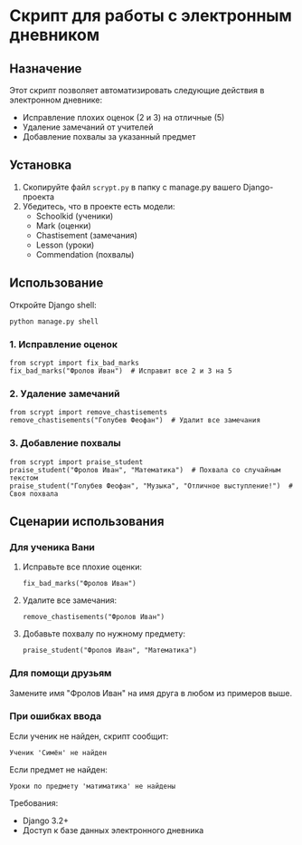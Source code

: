 # Скрипт для работы с электронным дневником

## Назначение
Этот скрипт позволяет автоматизировать следующие действия в электронном дневнике:
- Исправление плохих оценок (2 и 3) на отличные (5)
- Удаление замечаний от учителей
- Добавление похвалы за указанный предмет

## Установка
1. Скопируйте файл `scrypt.py` в папку с manage.py вашего Django-проекта
2. Убедитесь, что в проекте есть модели:
   - Schoolkid (ученики)
   - Mark (оценки)
   - Chastisement (замечания)
   - Lesson (уроки)
   - Commendation (похвалы)

## Использование
Откройте Django shell:
```
python manage.py shell
```

### 1. Исправление оценок
```
from scrypt import fix_bad_marks
fix_bad_marks("Фролов Иван")  # Исправит все 2 и 3 на 5
```

### 2. Удаление замечаний
```
from scrypt import remove_chastisements
remove_chastisements("Голубев Феофан")  # Удалит все замечания
```

### 3. Добавление похвалы
```
from scrypt import praise_student
praise_student("Фролов Иван", "Математика")  # Похвала со случайным текстом
praise_student("Голубев Феофан", "Музыка", "Отличное выступление!")  # Своя похвала
```

## Сценарии использования

### Для ученика Вани
1. Исправьте все плохие оценки:
   ```
   fix_bad_marks("Фролов Иван")
   ```
2. Удалите все замечания:
   ```
   remove_chastisements("Фролов Иван")
   ```
3. Добавьте похвалу по нужному предмету:
   ```
   praise_student("Фролов Иван", "Математика")
   ```

### Для помощи друзьям
Замените имя "Фролов Иван" на имя друга в любом из примеров выше.

### При ошибках ввода
Если ученик не найден, скрипт сообщит:
```
Ученик 'Симён' не найден
```

Если предмет не найден:
```
Уроки по предмету 'матиматика' не найдены
```

Требования:
- Django 3.2+
- Доступ к базе данных электронного дневника


